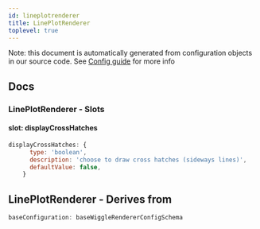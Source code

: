 ```yaml
---
id: lineplotrenderer
title: LinePlotRenderer
toplevel: true
---
```


Note: this document is automatically generated from configuration objects in
our source code. See [Config guide](/docs/config_guide) for more info

## Docs

### LinePlotRenderer - Slots

#### slot: displayCrossHatches

```js
displayCrossHatches: {
      type: 'boolean',
      description: 'choose to draw cross hatches (sideways lines)',
      defaultValue: false,
    }
```

## LinePlotRenderer - Derives from

```js
baseConfiguration: baseWiggleRendererConfigSchema
```
